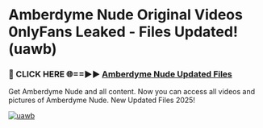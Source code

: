 # Amberdyme Nude Original Videos 0nlyFans Leaked - Files Updated! (uawb)

<h3>🔴 CLICK HERE 🌐==►► <a href="https://tinyurl.com/y5r63du9" rel="nofollow">Amberdyme Nude Updated Files</a></h3>

Get Amberdyme Nude and all content. Now you can access all videos and pictures of Amberdyme Nude. New Updated Files 2025!

[![uawb](https://i.imgur.com/UVo9nyh.gif)](https://tinyurl.com/y5r63du9)